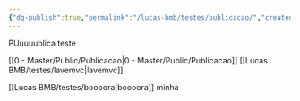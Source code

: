 ```yaml
---
{"dg-publish":true,"permalink":"/lucas-bmb/testes/publicacao/","created":"2025-10-19T13:29:27.687-03:00"}
---
```


PUuuuublica teste

[[0 - Master/Public/Publicacao\|0 - Master/Public/Publicacao]]
[[Lucas BMB/testes/lavemvc\|lavemvc]]



[[Lucas BMB/testes/boooora\|boooora]]
minha 

